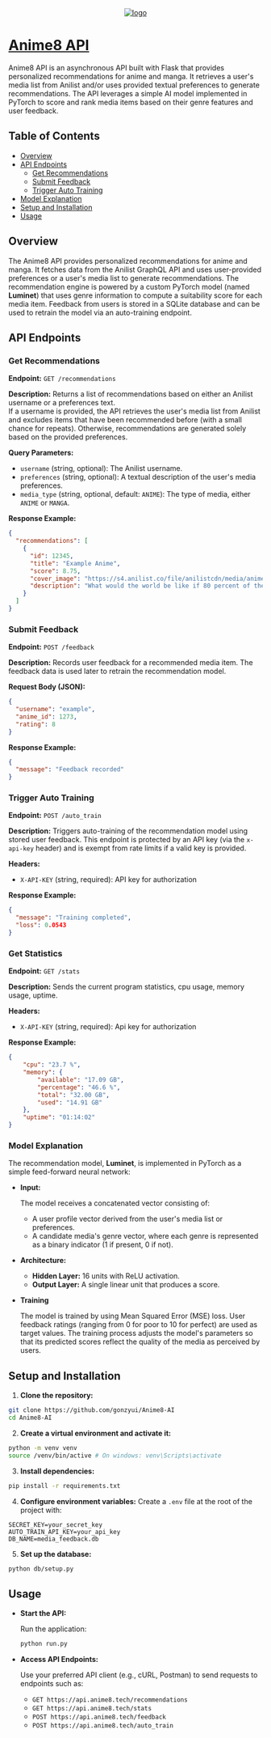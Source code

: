 <div align="center">
  <a href="https://anime8.tech"><img src="https://anime8.tech/logo.png" alt="logo" /></a>
</div>

# [Anime8 API](https://anime8.tech)

Anime8 API is an asynchronous API built with Flask that provides personalized recommendations for anime and manga. It retrieves a user's media list from Anilist and/or uses provided textual preferences to generate recommendations. The API leverages a simple AI model implemented in PyTorch to score and rank media items based on their genre features and user feedback.

## Table of Contents

- [Overview](#overview)
- [API Endpoints](#api-endpoints)
  - [Get Recommendations](#get-recommendations)
  - [Submit Feedback](#submit-feedback)
  - [Trigger Auto Training](#trigger-auto-training)
- [Model Explanation](#model-explanation)
- [Setup and Installation](#setup-and-installation)
- [Usage](#usage)

## Overview

The Anime8 API provides personalized recommendations for anime and manga. It fetches data from the Anilist GraphQL API and uses user-provided preferences or a user's media list to generate recommendations. The recommendation engine is powered by a custom PyTorch model (named **Luminet**) that uses genre information to compute a suitability score for each media item. Feedback from users is stored in a SQLite database and can be used to retrain the model via an auto-training endpoint.

## API Endpoints

### Get Recommendations

**Endpoint:** `GET /recommendations`

**Description:**
Returns a list of recommendations based on either an Anilist username or a preferences text.  
If a username is provided, the API retrieves the user's media list from Anilist and excludes items that have been recommended before (with a small chance for repeats). Otherwise, recommendations are generated solely based on the provided preferences.

**Query Parameters:**
- `username` (string, optional): The Anilist username.
- `preferences` (string, optional): A textual description of the user's media preferences.
- `media_type` (string, optional, default: `ANIME`): The type of media, either `ANIME` or `MANGA`.

**Response Example:**

```json
{
  "recommendations": [
    {
      "id": 12345,
      "title": "Example Anime",
      "score": 8.75,
      "cover_image": "https://s4.anilist.co/file/anilistcdn/media/anime/cover/medium/bx21459-RoPwgrZ32gM3.jpg",
      "description": "What would the world be like if 80 percent of the population manifested extraordinary superpowers called “Quirks” at age four? Heroes and villains would be battling it out everywhere! Becoming a hero would mean learning to use your power, but where would you go to study? U.A. High's Hero Program of course! But what would you do if you were one of the 20 percent who were born Quirkless?<br><br>\n\nMiddle school student Izuku Midoriya wants to be a hero more than anything, but he hasn't got an ounce of power in him. With no chance of ever getting into the prestigious U.A. High School for budding heroes, his life is looking more and more like a dead end. Then an encounter with All Might, the greatest hero of them all gives him a chance to change his destiny…<br><br>\n\n(Source: Viz Media)"
    }
  ]
}
```

### Submit Feedback

**Endpoint:** `POST /feedback`

**Description:**
Records user feedback for a recommended media item. 
The feedback data is used later to retrain the recommendation model.

**Request Body (JSON):**
```json
{
  "username": "example",
  "anime_id": 1273,
  "rating": 8
}
```
**Response Example:**
```json
{
  "message": "Feedback recorded"
}
```

### Trigger Auto Training

**Endpoint:** `POST /auto_train`

**Description:**
Triggers auto-training of the recommendation model using stored user feedback.
This endpoint is protected by an API key (via the `x-api-key` header) and is exempt from rate limits if a valid key is provided.

**Headers:**

- `X-API-KEY` (string, required): API key for authorization

**Response Example:**
```json
{
  "message": "Training completed",
  "loss": 0.0543
}
```

### Get Statistics

**Endpoint:** `GET /stats`

**Description:**
Sends the current program statistics, cpu usage, memory usage, uptime.

**Headers:**

  - `X-API-KEY` (string, required): Api key for authorization

**Response Example:**

```json
{
    "cpu": "23.7 %",
    "memory": {
        "available": "17.09 GB",
        "percentage": "46.6 %",
        "total": "32.00 GB",
        "used": "14.91 GB"
    },
    "uptime": "01:14:02"
}
```

### Model Explanation

The recommendation model, **Luminet**, is implemented in PyTorch as a simple feed-forward neural network:

- **Input:**

  The model receives a concatenated vector consisting of:
  - A user profile vector derived from the user's media list or preferences.
  - A candidate media's genre vector, where each genre is represented as a binary indicator (1 if present, 0 if not).
- **Architecture:**

  - **Hidden Layer:** 16 units with ReLU activation.
  - **Output Layer:** A single linear unit that produces a score.
- **Training**

  The model is trained by using Mean Squared Error (MSE) loss. User feedback ratings (ranging from 0 for poor to 10 for perfect) are used as target values. The training process adjusts the model's parameters so that its predicted scores reflect the quality of the media as perceived by users.

## Setup and Installation

1. **Clone the repository:**
```bash
git clone https://github.com/gonzyui/Anime8-AI
cd Anime8-AI
```
2. **Create a virtual environment and activate it:**
```bash
python -m venv venv
source /venv/bin/active # On windows: venv\Scripts\activate
```
3. **Install dependencies:**
```bash
pip install -r requirements.txt
```
4. **Configure environment variables:**
Create a `.env` file at the root of the project with:
```env
SECRET_KEY=your_secret_key
AUTO_TRAIN_API_KEY=your_api_key
DB_NAME=media_feedback.db
```
5. **Set up the database:**
```bash
python db/setup.py
```

## Usage

- **Start the API:**

  Run the application:
  ```bash
  python run.py
  ```
- **Access API Endpoints:**
  
  Use your preferred API client (e.g., cURL, Postman) to send requests to endpoints such as:
    - `GET https://api.anime8.tech/recommendations`
    - `GET https://api.anime8.tech/stats`
    - `POST https://api.anime8.tech/feedback`
    - `POST https://api.anime8.tech/auto_train`
